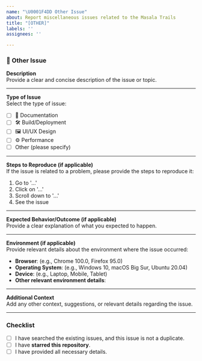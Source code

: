 ```yaml
---
name: "\U0001F4DD Other Issue"
about: Report miscellaneous issues related to the Masala Trails
title: "[OTHER]"
labels: ''
assignees: ''

---
```


### 📝 Other Issue

**Description**  
Provide a clear and concise description of the issue or topic.

---

**Type of Issue**  
Select the type of issue:  
- [ ] 📄 Documentation  
- [ ] 🛠️ Build/Deployment  
- [ ] 🖼️ UI/UX Design  
- [ ] ⚙️ Performance  
- [ ] Other (please specify)

---

**Steps to Reproduce (if applicable)**  
If the issue is related to a problem, please provide the steps to reproduce it:  
1. Go to '...'  
2. Click on '...'  
3. Scroll down to '...'  
4. See the issue

---

**Expected Behavior/Outcome (if applicable)**  
Provide a clear explanation of what you expected to happen.

---

**Environment (if applicable)**  
Provide relevant details about the environment where the issue occurred:  
- **Browser**: (e.g., Chrome 100.0, Firefox 95.0)  
- **Operating System**: (e.g., Windows 10, macOS Big Sur, Ubuntu 20.04)  
- **Device**: (e.g., Laptop, Mobile, Tablet)  
- **Other relevant environment details**:

---

**Additional Context**  
Add any other context, suggestions, or relevant details regarding the issue.

---

### Checklist  
- [ ] I have searched the existing issues, and this issue is not a duplicate.  
- [ ] I have **starred this repository**.  
- [ ] I have provided all necessary details.